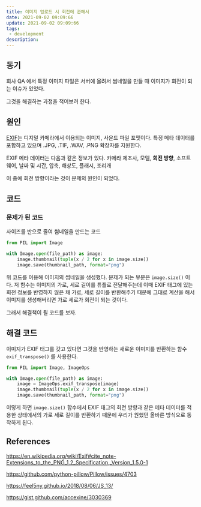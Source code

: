 ```yaml
---
title: 이미지 업로드 시 회전에 관해서
date: 2021-09-02 09:09:66
update: 2021-09-02 09:09:66
tags:
 - development
description:
---
```


## 동기

회사 QA 에서 특정 이미지 파일은 서버에 올려서 썸네일을 만들 때 이미지가 회전이 되는 이슈가 있었다.

그것을 해결하는 과정을 적어보려 한다.

## 원인

[EXIF](https://en.wikipedia.org/wiki/Exif)는 디지털 카메라에서 이용되는 이미지, 사운드 파일 포맷이다. 특정 메타 데이터를 포함하고 있으며 .JPG, .TIF, .WAV, .PNG 확장자를 지원한다.

EXIF 메타 데이터는 다음과 같은 정보가 있다. 카메라 제조사, 모델, **회전 방향**, 소프트웨어, 날짜 및 시간, 압축, 해상도, 플래시, 조리개

이 중에 회전 방향이라는 것이 문제의 원인이 되었다.

## 코드

### 문제가 된 코드

사이즈를 반으로 줄여 썸네일을 만드는 코드

```python
from PIL import Image

with Image.open(file_path) as image:
    image.thumbnail(tuple(x / 2 for x in image.size))
    image.save(thumbnail_path, format="png")
```

위 코드를 이용해 이미지의 썸네일을 생성했다. 문제가 되는 부분은 `image.size()` 이다. 저 함수는 이미지의 가로, 세로 길이를 튜플로 전달해주는데 이때 EXIF 태그에 있는 회전 정보를 반영하지 않은 채 가로, 세로 길이를 반환해주기 때문에 그대로 계산을 해서 이미지를 생성해버리면 가로 세로가 회전이 되는 것이다.

그래서 해결책이 될 코드를 보자.

## 해결 코드

이미지가 EXIF 태그를 갖고 있다면 그것을 반영하는 새로운 이미지를 반환하는 함수 `exif_transpose()` 를 사용한다.

```python
from PIL import Image, ImageOps

with Image.open(file_path) as image:
    image = ImageOps.exif_transpose(image)
    image.thumbnail(tuple(x / 2 for x in image.size))
    image.save(thumbnail_path, format="png")
```

이렇게 하면 `image.size()` 함수에서 EXIF 태그의 회전 방향과 같은 메타 데이터를 적용한 상태에서의 가로 세로 길이를 반환하기 때문에 우리가 원했던 올바른 방식으로 동작하게 된다.

## References

https://en.wikipedia.org/wiki/Exif#cite_note-Extensions_to_the_PNG_1.2_Specification,_Version_1.5.0-1

https://github.com/python-pillow/Pillow/issues/4703

https://feel5ny.github.io/2018/08/06/JS_13/

https://gist.github.com/accexine/3030369
